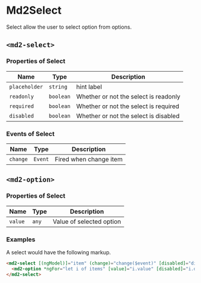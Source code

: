 # Md2Select
Select allow the user to select option from options.

## `<md2-select>`
### Properties of Select

| Name | Type | Description |
| --- | --- | --- |
| `placeholder` | `string` | hint label |
| `readonly` | `boolean` | Whether or not the select is readonly |
| `required` | `boolean` | Whether or not the select is required |
| `disabled` | `boolean` | Whether or not the select is disabled |

### Events of Select

| Name | Type | Description |
| --- | --- | --- |
| `change` | `Event` | Fired when change item |

## `<md2-option>`
### Properties of Select

| Name | Type | Description |
| --- | --- | --- |
| `value` | `any` | Value of selected option |

### Examples
A select would have the following markup.
```html
<md2-select [(ngModel)]="item" (change)="change($event)" [disabled]="disabled">
  <md2-option *ngFor="let i of items" [value]="i.value" [disabled]="i.disabled">{{i.name}}</md2-option>
</md2-select>
```
